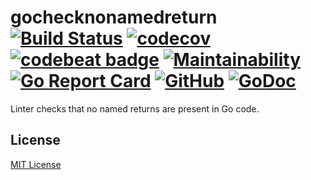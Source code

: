 # gochecknonamedreturn <br> [![Build Status](https://travis-ci.com/maratori/gochecknonamedreturn.svg?token=mWcvfBs8rX9LkzxxsVGL&branch=master)](https://travis-ci.com/maratori/gochecknonamedreturn) [![codecov](https://codecov.io/gh/maratori/gochecknonamedreturn/branch/master/graph/badge.svg)](https://codecov.io/gh/maratori/gochecknonamedreturn) [![codebeat badge](https://codebeat.co/badges/cdefbcbe-0747-4509-b19a-b7cb97a91df5)](https://codebeat.co/projects/github-com-maratori-gochecknonamedreturn-master) [![Maintainability](https://api.codeclimate.com/v1/badges/1406de281014cab49c60/maintainability)](https://codeclimate.com/github/maratori/gochecknonamedreturn/maintainability) [![Go Report Card](https://goreportcard.com/badge/github.com/maratori/gochecknonamedreturn)](https://goreportcard.com/report/github.com/maratori/gochecknonamedreturn) [![GitHub](https://img.shields.io/github/license/maratori/gochecknonamedreturn.svg)](LICENSE) [![GoDoc](https://godoc.org/github.com/maratori/gochecknonamedreturn?status.svg)](http://godoc.org/github.com/maratori/gochecknonamedreturn)

Linter checks that no named returns are present in Go code.

## License

[MIT License](LICENSE)
